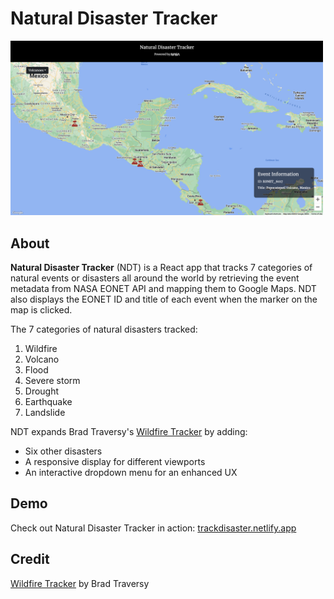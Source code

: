 # Natural Disaster Tracker

<img src="public/1.png" alt="Preview 1" width="500">

## About

**Natural Disaster Tracker** (NDT) is a React app that tracks 7 categories of natural events or disasters all around the world by retrieving the event metadata from NASA EONET API and mapping them to Google Maps. NDT also displays the EONET ID and title of each event when the marker on the map is clicked.

The 7 categories of natural disasters tracked:

1. Wildfire
2. Volcano
3. Flood
4. Severe storm
5. Drought
6. Earthquake
7. Landslide

NDT expands Brad Traversy's [Wildfire Tracker](https://github.com/bradtraversy/wildfire-tracker) by adding:

- Six other disasters
- A responsive display for different viewports
- An interactive dropdown menu for an enhanced UX

## Demo

Check out Natural Disaster Tracker in action: [trackdisaster.netlify.app](https://trackdisaster.netlify.app)

## Credit

[Wildfire Tracker](https://github.com/bradtraversy/wildfire-tracker) by Brad Traversy
